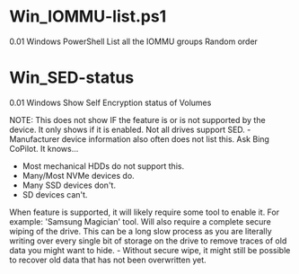 # Win_IOMMU-list.ps1
0.01
Windows PowerShell
List all the IOMMU groups
Random order


# Win_SED-status
0.01
Windows
Show Self Encryption status of Volumes

NOTE:
This does not show IF the feature is or is not supported by the device. It only shows if it is enabled.
Not all drives support SED. - Manufacturer device information also often does not list this. Ask Bing CoPilot. It knows...

- Most mechanical HDDs do not support this.
- Many/Most NVMe devices do.
- Many SSD devices don't.
- SD devices can't.

When feature is supported, it will likely require some tool to enable it. For example: 'Samsung Magician' tool.
Will also require a complete secure wiping of the drive. This can be a long slow process as you are literally writing over every single bit of storage on the drive to remove traces of old data you might want to hide. - Without secure wipe, it might still be possible to recover old data that has not been overwritten yet.
